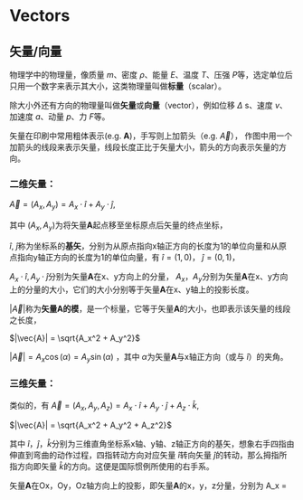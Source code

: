 # Vectors

## 矢量/向量



物理学中的物理量，像质量
$m$、密度
$ρ$、能量
$E$、温度
$T$、压强
$P$等，选定单位后只用一个数字来表示其大小，这类物理量叫做**标量**（scalar）。

除大小外还有方向的物理量叫做**矢量**或**向量**（vector），例如位移
$\Delta$
s、速度
$v$、加速度
$a$、动量
$p$、力
$F$等。

矢量在印刷中常用粗体表示(e.g. 
**A**)，手写则上加箭头（e.g. $\overrightarrow{A}$），
作图中用一个加箭头的线段来表示矢量，线段长度正比于矢量大小，箭头的方向表示矢量的方向。

### 二维矢量：
$\vec{A} = (A_x,A_y) = A_x\cdot\hat{i} + A_y\cdot\hat{j}$, 

其中
$(A_x,A_y)$为将矢量**A**起点移至坐标原点后矢量的终点坐标，

$\hat{i}$, 
$\hat{j}$称为坐标系的**基矢**，分别为从原点指向x轴正方向的长度为1的单位向量和从原点指向y轴正方向的长度为1的单位向量，有
$\hat{i} = (1,0)$，
$\hat{j} = (0,1)$，

$A_x\cdot\hat{i}, A_y\cdot\hat{j}$分别为矢量**A**在x、y方向上的分量，
$A_x，A_y$分别为矢量**A**在x、y方向上的分量的大小，它们的大小分别等于矢量**A**在x、y轴上的投影长度。

$|\vec{A}|$称为**矢量A的模**，是一个标量，它等于矢量**A**的大小，也即表示该矢量的线段之长度，

$|\vec{A}| = \sqrt{A_x^2 + A_y^2}$

$|\vec{A}| = A_x\cos(\alpha) = A_y\sin(\alpha)$
，其中
$\alpha$为矢量**A**与x轴正方向（或与
$\hat{i}$）的夹角。

### 三维矢量：
类似的，有
$\vec{A} = (A_x,A_y,A_z) = A_x\cdot\hat{i} + A_y\cdot\hat{j} + A_z\cdot\hat{k}$, 

$|\vec{A}| = \sqrt{A_x^2 + A_y^2 + A_z^2}$

其中
$\hat{i}，\hat{j}，\hat{k}$分别为三维直角坐标系x轴、y轴、z轴正方向的基矢，想象右手四指由伸直到弯曲的动作过程，四指转动方向对应矢量
$\hat{i}$转向矢量
$\hat{j}$的转动，那么拇指所指方向即矢量
$\hat{k}$的方向。这便是国际惯例所使用的右手系。

矢量**A**在Ox，Oy，Oz轴方向上的投影，即矢量**A**的x，y，z分量，分别为
A_x = 
